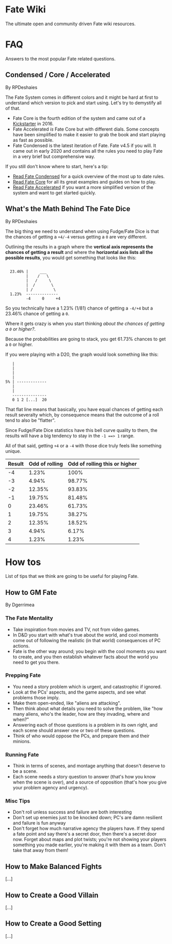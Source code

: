 # Fate Wiki

The ultimate open and community driven Fate wiki resources.

# FAQ

Answers to the most popular Fate related questions.

## Condensed / Core / Accelerated

<p class="author">By RPDeshaies</p>

The Fate System comes in different colors and it might be hard at first to understand which version to pick and start using. Let's try to demystify all of that.

- Fate Core is the fourth edition of the system and came out of a [Kickstarter](https://www.kickstarter.com/projects/evilhat/fate-core) in 2016.
- Fate Accelerated _is_ Fate Core but with different dials. Some concepts have been simplified to make it easier to grab the book and start playing as fast as possible.
- Fate Condensed is the latest iteration of Fate. Fate v4.5 if you will. It came out in early 2020 and contains all the rules you need to play Fate in a very brief but comprehensive way.

If you still don't know where to start, here's a tip:

- [Read Fate Condensed](/srds/condensed) for a quick overview of the most up to date rules.
- [Read Fate Core](/srds/core) for all its great examples and guides on how to play.
- [Read Fate Accelerated](/srds/accelerated) if you want a more simplified version of the system and want to get started quickly.

## What's the Math Behind The Fate Dice

<p class="author">By RPDeshaies</p>

The big thing we need to understand when using Fudge/Fate Dice is that the chances of getting a `+4/-4` versus getting a `0` are very different.

Outlining the results in a graph where the **vertical axis represents the chances of getting a result** and where the **horizontal axis lists all the possible results**, you would get something that looks like this:

```

  23.46% |     ___
         |    /   \
         |   /     \
         |  /       \
         | /         \
  1.23%  --------------
         -4     0     +4
```

So you technically have a 1.23% (1/81) chance of getting a `-4/+4` but a 23.46% chance of getting a `0`.

Where it gets crazy is when you start thinking _about the chances of getting a `0` or higher?_.

Because the probabilities are going to stack, you get 61.73% chances to get a `0` or higher.

If you were playing with a D20, the graph would look something like this:

```
   |
   |
   |
   |
5% | -------------
   |
   |
   ---------------
   0 1 2 [...]  20

```

That flat line means that basically, you have equal chances of getting each result severalty which, by consequence means that the outcome of a roll tend to also be "flatter".

Since Fudge/Fate Dice statistics have this bell curve quality to them, the results will have a big tendency to stay in the `-1 ==> 1` range.

All of that said, getting `+4` or a `-4` with those dice truly feels like something unique.

| Result | Odd of rolling | Odd of rolling this or higher |
| ------ | -------------- | ----------------------------- |
| -4     | 1.23%          | 100%                          |
| -3     | 4.94%          | 98.77%                        |
| -2     | 12.35%         | 93.83%                        |
| -1     | 19.75%         | 81.48%                        |
| 0      | 23.46%         | 61.73%                        |
| 1      | 19.75%         | 38.27%                        |
| 2      | 12.35%         | 18.52%                        |
| 3      | 4.94%          | 6.17%                         |
| 4      | 1.23%          | 1.23%                         |

# How tos

List of tips that we think are going to be useful for playing Fate.

## How to GM Fate

<p class="author">By Dgerrimea</p>

### The Fate Mentality

- Take inspiration from movies and TV, not from video games.
- In D&D you start with what's true about the world, and cool moments come out of following the realistic (in that world) consequences of PC actions.
- Fate is the other way around; you begin with the cool moments you want to create, and you then establish whatever facts about the world you need to get you there.

### Prepping Fate

- You need a story problem which is urgent, and catastrophic if ignored.
- Look at the PCs' aspects, and the game aspects, and see what problems those imply.
- Make them open-ended, like "aliens are attacking".
- Then think about what details you need to solve the problem, like "how many aliens, who's the leader, how are they invading, where and when?"
- Answering each of those questions is a problem in its own right, and each scene should answer one or two of these questions.
- Think of who would oppose the PCs, and prepare them and their minions.

### Running Fate

- Think in terms of scenes, and montage anything that doesn't deserve to be a scene.
- Each scene needs a story question to answer (that's how you know when the scene is over), and a source of opposition (that's how you give your problem agency and urgency).
  ​

### Misc Tips

- Don't roll unless success and failure are both interesting
- Don't set up enemies just to be knocked down; PC's are damn resilient and failure is fun anyway
- Don't forget how much narrative agency the players have. If they spend a fate point and say there's a secret door, then there's a secret door now. Forget about maps and plot twists; you're not showing your players something you made earlier, you're making it with them as a team. Don't take that away from them!

## How to Make Balanced Fights

[...]

## How to Create a Good Villain

[...]

## How to Create a Good Setting

[...]
